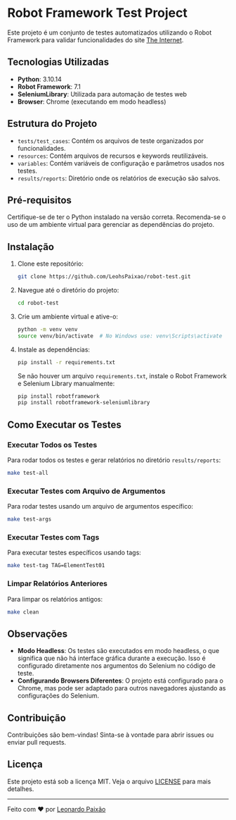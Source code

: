 # Robot Framework Test Project

Este projeto é um conjunto de testes automatizados utilizando o Robot Framework para validar funcionalidades do site [The Internet](https://the-internet.herokuapp.com/).

## Tecnologias Utilizadas

- **Python**: 3.10.14
- **Robot Framework**: 7.1
- **SeleniumLibrary**: Utilizada para automação de testes web
- **Browser**: Chrome (executando em modo headless)

## Estrutura do Projeto

- `tests/test_cases`: Contém os arquivos de teste organizados por funcionalidades.
- `resources`: Contém arquivos de recursos e keywords reutilizáveis.
- `variables`: Contém variáveis de configuração e parâmetros usados nos testes.
- `results/reports`: Diretório onde os relatórios de execução são salvos.

## Pré-requisitos

Certifique-se de ter o Python instalado na versão correta. Recomenda-se o uso de um ambiente virtual para gerenciar as dependências do projeto.

## Instalação

1. Clone este repositório:

   ```bash
   git clone https://github.com/LeohsPaixao/robot-test.git
   ```

2. Navegue até o diretório do projeto:

   ```bash
   cd robot-test
   ```

3. Crie um ambiente virtual e ative-o:

   ```bash
   python -m venv venv
   source venv/bin/activate  # No Windows use: venv\Scripts\activate
   ```

4. Instale as dependências:

   ```bash
   pip install -r requirements.txt
   ```

   Se não houver um arquivo `requirements.txt`, instale o Robot Framework e Selenium Library manualmente:

   ```bash
   pip install robotframework
   pip install robotframework-seleniumlibrary
   ```

## Como Executar os Testes

### Executar Todos os Testes

Para rodar todos os testes e gerar relatórios no diretório `results/reports`:

```bash
make test-all
```

### Executar Testes com Arquivo de Argumentos

Para rodar testes usando um arquivo de argumentos específico:

```bash
make test-args
```

### Executar Testes com Tags

Para executar testes específicos usando tags:

```bash
make test-tag TAG=ElementTest01
```

### Limpar Relatórios Anteriores

Para limpar os relatórios antigos:

```bash
make clean
```

## Observações

- **Modo Headless**: Os testes são executados em modo headless, o que significa que não há interface gráfica durante a execução. Isso é configurado diretamente nos argumentos do Selenium no código de teste.
- **Configurando Browsers Diferentes**: O projeto está configurado para o Chrome, mas pode ser adaptado para outros navegadores ajustando as configurações do Selenium.

## Contribuição

Contribuições são bem-vindas! Sinta-se à vontade para abrir issues ou enviar pull requests.

## Licença

Este projeto está sob a licença MIT. Veja o arquivo [LICENSE](LICENSE) para mais detalhes.

---

Feito com ❤️ por [Leonardo Paixão](https://github.com/LeohsPaixao)

